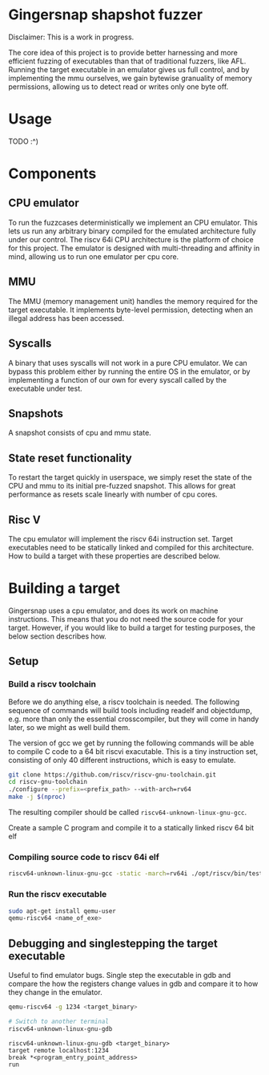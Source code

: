 Gingersnap shapshot fuzzer
==========================

Disclaimer: This is a work in progress.

The core idea of this project is to provide better harnessing and more efficient fuzzing
of executables than that of traditional fuzzers, like AFL. Running the target executable
in an emulator gives us full control, and by implementing the mmu ourselves, we gain
bytewise granuality of memory permissions, allowing us to detect read or writes only
one byte off.

# Usage
TODO :^)

# Components

## CPU emulator
To run the fuzzcases deterministically we implement
an CPU emulator. This lets us run any arbitrary binary
compiled for the emulated architecture fully under
our control. The riscv 64i CPU architecture is the
platform of choice for this project. The emulator
is designed with multi-threading and affinity in mind,
allowing us to run one emulator per cpu core.

## MMU
The MMU (memory management unit) handles the memory required for the target executable.
It implements byte-level permission, detecting when an illegal address has been accessed.

## Syscalls
A binary that uses syscalls will not work in a pure CPU emulator.
We can bypass this problem either by running the entire OS in the
emulator, or by implementing a function of our own for every
syscall called by the executable under test.

## Snapshots
A snapshot consists of cpu and mmu state.

## State reset functionality
To restart the target quickly in userspace, we simply reset the state of the
CPU and mmu to its initial pre-fuzzed snapshot. This allows for great
performance as resets scale linearly with number of cpu cores.

## Risc V
The cpu emulator will implement the riscv 64i instruction set. Target
executables need to be statically linked and compiled for this architecture.
How to build a target with these properties are described below.

# Building a target
Gingersnap uses a cpu emulator, and does its work on machine instructions.
This means that you do not need the source code for your target. However,
if you would like to build a target for testing purposes, the below section
describes how.

## Setup

### Build a riscv toolchain
Before we do anything else, a riscv toolchain is needed. The following sequence
of commands will build tools including readelf and objectdump, e.g. more than
only the essential crosscompiler, but they will come in handy later, so we might
as well build them.

The version of gcc we get by running the following commands will be able to
compile C code to a 64 bit riscvi exacutable. This is a tiny instruction set,
consisting of only 40 different instructions, which is easy to emulate.

```bash
git clone https://github.com/riscv/riscv-gnu-toolchain.git
cd riscv-gnu-toolchain
./configure --prefix=<prefix_path> --with-arch=rv64
make -j $(nproc)
```

The resulting compiler should be called `riscv64-unknown-linux-gnu-gcc`.

Create a sample C program and compile it to a statically linked riscv 64
bit elf

### Compiling source code to riscv 64i elf

```bash
riscv64-unknown-linux-gnu-gcc -static -march=rv64i ./opt/riscv/bin/test.c -o <name_of_exe>
```

### Run the riscv executable
```bash
sudo apt-get install qemu-user
qemu-riscv64 <name_of_exe>
```

## Debugging and singlestepping the target executable

Useful to find emulator bugs. Single step the executable in gdb and compare the
how the registers change values in gdb and compare it to how they change in the
emulator.

```bash
qemu-riscv64 -g 1234 <target_binary>

# Switch to another terminal
riscv64-unknown-linux-gnu-gdb
```

```gdb
riscv64-unknown-linux-gnu-gdb <target_binary>
target remote localhost:1234
break *<program_entry_point_address>
run
```
